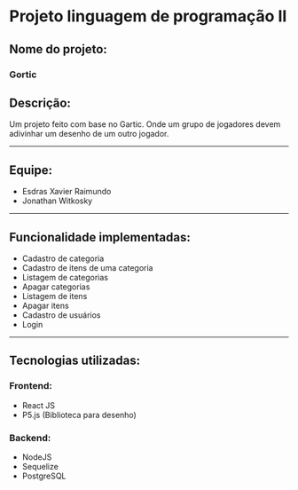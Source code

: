 # Projeto linguagem de programação II

## Nome do projeto:
### Gortic

## Descrição:
Um projeto feito com base no Gartic. Onde um grupo de jogadores devem adivinhar um desenho de um outro jogador.

----

## Equipe:
- Esdras Xavier Raimundo
- Jonathan Witkosky

----

## Funcionalidade implementadas:
- Cadastro de categoria
- Cadastro de itens de uma categoria
- Listagem de categorias
- Apagar categorias
- Listagem de itens
- Apagar itens
- Cadastro de usuários
- Login

----

## Tecnologias utilizadas:
### Frontend:
- React JS
- P5.js (Biblioteca para desenho)

### Backend:
- NodeJS
- Sequelize
- PostgreSQL